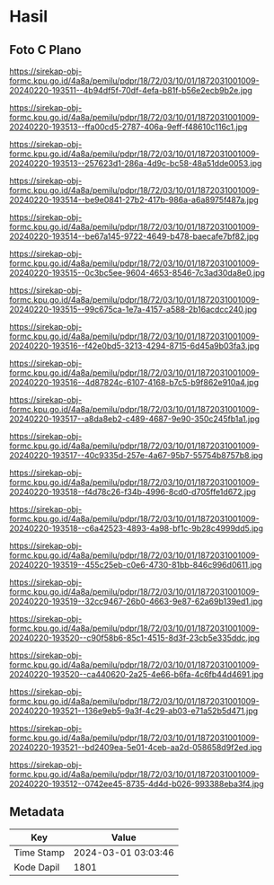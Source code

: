 # Hasil

## Foto C Plano

https://sirekap-obj-formc.kpu.go.id/4a8a/pemilu/pdpr/18/72/03/10/01/1872031001009-20240220-193511--4b94df5f-70df-4efa-b81f-b56e2ecb9b2e.jpg

https://sirekap-obj-formc.kpu.go.id/4a8a/pemilu/pdpr/18/72/03/10/01/1872031001009-20240220-193513--ffa00cd5-2787-406a-9eff-f48610c116c1.jpg

https://sirekap-obj-formc.kpu.go.id/4a8a/pemilu/pdpr/18/72/03/10/01/1872031001009-20240220-193513--257623d1-286a-4d9c-bc58-48a51dde0053.jpg

https://sirekap-obj-formc.kpu.go.id/4a8a/pemilu/pdpr/18/72/03/10/01/1872031001009-20240220-193514--be9e0841-27b2-417b-986a-a6a8975f487a.jpg

https://sirekap-obj-formc.kpu.go.id/4a8a/pemilu/pdpr/18/72/03/10/01/1872031001009-20240220-193514--be67a145-9722-4649-b478-baecafe7bf82.jpg

https://sirekap-obj-formc.kpu.go.id/4a8a/pemilu/pdpr/18/72/03/10/01/1872031001009-20240220-193515--0c3bc5ee-9604-4653-8546-7c3ad30da8e0.jpg

https://sirekap-obj-formc.kpu.go.id/4a8a/pemilu/pdpr/18/72/03/10/01/1872031001009-20240220-193515--99c675ca-1e7a-4157-a588-2b16acdcc240.jpg

https://sirekap-obj-formc.kpu.go.id/4a8a/pemilu/pdpr/18/72/03/10/01/1872031001009-20240220-193516--f42e0bd5-3213-4294-8715-6d45a9b03fa3.jpg

https://sirekap-obj-formc.kpu.go.id/4a8a/pemilu/pdpr/18/72/03/10/01/1872031001009-20240220-193516--4d87824c-6107-4168-b7c5-b9f862e910a4.jpg

https://sirekap-obj-formc.kpu.go.id/4a8a/pemilu/pdpr/18/72/03/10/01/1872031001009-20240220-193517--a8da8eb2-c489-4687-9e90-350c245fb1a1.jpg

https://sirekap-obj-formc.kpu.go.id/4a8a/pemilu/pdpr/18/72/03/10/01/1872031001009-20240220-193517--40c9335d-257e-4a67-95b7-55754b8757b8.jpg

https://sirekap-obj-formc.kpu.go.id/4a8a/pemilu/pdpr/18/72/03/10/01/1872031001009-20240220-193518--f4d78c26-f34b-4996-8cd0-d705ffe1d672.jpg

https://sirekap-obj-formc.kpu.go.id/4a8a/pemilu/pdpr/18/72/03/10/01/1872031001009-20240220-193518--c6a42523-4893-4a98-bf1c-9b28c4999dd5.jpg

https://sirekap-obj-formc.kpu.go.id/4a8a/pemilu/pdpr/18/72/03/10/01/1872031001009-20240220-193519--455c25eb-c0e6-4730-81bb-846c996d0611.jpg

https://sirekap-obj-formc.kpu.go.id/4a8a/pemilu/pdpr/18/72/03/10/01/1872031001009-20240220-193519--32cc9467-26b0-4663-9e87-62a69b139ed1.jpg

https://sirekap-obj-formc.kpu.go.id/4a8a/pemilu/pdpr/18/72/03/10/01/1872031001009-20240220-193520--c90f58b6-85c1-4515-8d3f-23cb5e335ddc.jpg

https://sirekap-obj-formc.kpu.go.id/4a8a/pemilu/pdpr/18/72/03/10/01/1872031001009-20240220-193520--ca440620-2a25-4e66-b6fa-4c6fb44d4691.jpg

https://sirekap-obj-formc.kpu.go.id/4a8a/pemilu/pdpr/18/72/03/10/01/1872031001009-20240220-193521--136e9eb5-9a3f-4c29-ab03-e71a52b5d471.jpg

https://sirekap-obj-formc.kpu.go.id/4a8a/pemilu/pdpr/18/72/03/10/01/1872031001009-20240220-193521--bd2409ea-5e01-4ceb-aa2d-058658d9f2ed.jpg

https://sirekap-obj-formc.kpu.go.id/4a8a/pemilu/pdpr/18/72/03/10/01/1872031001009-20240220-193512--0742ee45-8735-4d4d-b026-993388eba3f4.jpg


## Metadata

| Key        | Value               |
| ---------- | ------------------- |
| Time Stamp | 2024-03-01 03:03:46 |
| Kode Dapil | 1801                |




